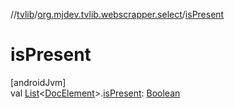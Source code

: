 //[tvlib](../../index.md)/[org.mjdev.tvlib.webscrapper.select](index.md)/[isPresent](is-present.md)

# isPresent

[androidJvm]\
val [List](https://kotlinlang.org/api/latest/jvm/stdlib/kotlin.collections/-list/index.html)&lt;[DocElement](-doc-element/index.md)&gt;.[isPresent](is-present.md): [Boolean](https://kotlinlang.org/api/latest/jvm/stdlib/kotlin/-boolean/index.html)
